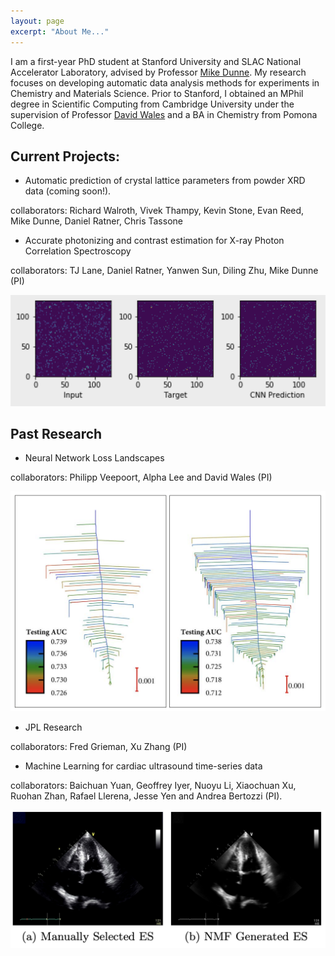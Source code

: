 ```yaml
---
layout: page
excerpt: "About Me..."
---
```


I am a first-year PhD student at Stanford University and SLAC National Accelerator Laboratory, advised by Professor [Mike Dunne](https://profiles.stanford.edu/Mike-dunne). My research focuses on developing automatic data analysis methods for experiments in Chemistry and Materials Science. Prior to Stanford, I obtained an MPhil degree in Scientific Computing from Cambridge University under the supervision of Professor [David Wales](https://en.wikipedia.org/wiki/David_J._Wales) and a BA in Chemistry from Pomona College. 

## Current Projects:

- Automatic prediction of crystal lattice parameters from powder XRD data (coming soon!). 

collaborators: Richard Walroth, Vivek Thampy, Kevin Stone, Evan Reed, Mike Dunne, Daniel Ratner, Chris Tassone

- Accurate photonizing and contrast estimation for X-ray Photon Correlation Spectroscopy 

collaborators: TJ Lane, Daniel Ratner, Yanwen Sun, Diling Zhu, Mike Dunne (PI)

<img src="images/LCLS_CNN.png" width="750"/>

## Past Research 

- Neural Network Loss Landscapes 

collaborators: Philipp Veepoort, Alpha Lee and David Wales (PI)

<img src="images/disconnectivityGraphs.png" width="750"/>
   
- JPL Research 

collaborators: Fred Grieman, Xu Zhang (PI)  

- Machine Learning for cardiac ultrasound time-series data 

collaborators: Baichuan Yuan, Geoffrey Iyer, Nuoyu Li, Xiaochuan Xu, Ruohan Zhan, Rafael Llerena, Jesse Yen and Andrea  Bertozzi (PI).

<img src="images/CardiacUltrasound.png" width="750"/>




